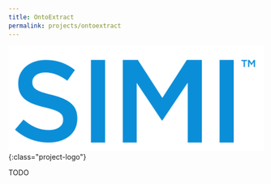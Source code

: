 ```yaml
---
title: OntoExtract
permalink: projects/ontoextract
---
```


![Logo](../assets/imgs/simi/logo.png){:class="project-logo"}

TODO